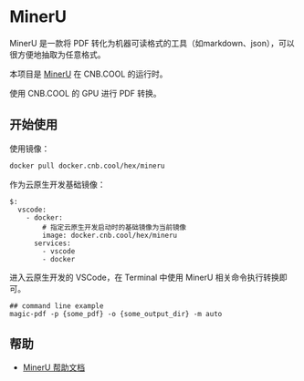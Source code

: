 # MinerU
MinerU 是一款将 PDF 转化为机器可读格式的工具（如markdown、json），可以很方便地抽取为任意格式。 

本项目是 [MinerU](https://github.com/opendatalab/MinerU/) 在 CNB.COOL 的运行时。

使用 CNB.COOL 的 GPU 进行 PDF 转换。

## 开始使用
使用镜像：
```bash
docker pull docker.cnb.cool/hex/mineru
```
作为云原生开发基础镜像：
```
$:
  vscode:
    - docker:
        # 指定云原生开发启动时的基础镜像为当前镜像
        image: docker.cnb.cool/hex/mineru
      services:
        - vscode
        - docker
```
进入云原生开发的 VSCode，在 Terminal 中使用 MinerU 相关命令执行转换即可。
```
## command line example
magic-pdf -p {some_pdf} -o {some_output_dir} -m auto
```

## 帮助
- [MinerU 帮助文档](https://github.com/opendatalab/MinerU/blob/master/README_zh-CN.md)